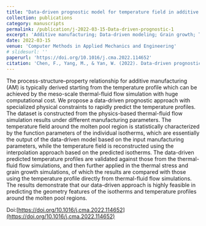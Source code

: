 ```yaml
---
title: "Data-driven prognostic model for temperature field in additive manufacturing based on the high-fidelity thermal-fluid flow simulation"
collection: publications
category: manuscripts
permalink: /publication/j-2022-03-15-Data-driven-prognostic-1
excerpt: 'Additive manufacturing; Data-driven modeling; Grain growth; Thermal stress; Temperature field; Thermal-fluid flow'
date: 2022-03-15
venue: 'Computer Methods in Applied Mechanics and Engineering'
# slidesurl: ''
paperurl: 'https://doi.org/10.1016/j.cma.2022.114652'
citation: 'Chen, F., Yang, M., & Yan, W. (2022). Data-driven prognostic model for temperature field in additive manufacturing based on the high-fidelity thermal-fluid flow simulation. Computer Methods in Applied Mechanics and Engineering, 392, 114652.'
---
```


The process-structure–property relationship for additive manufacturing (AM) is typically derived starting from the temperature profile which can be achieved by the meso-scale thermal-fluid flow simulation with huge computational cost. We propose a data-driven prognostic approach with specialized physical constraints to rapidly predict the temperature profiles. The dataset is constructed from the physics-based thermal-fluid flow simulation results under different manufacturing parameters. The temperature field around the molten pool region is statistically characterized by the function parameters of the individual isotherms, which are essentially the output of the data-driven model based on the input manufacturing parameters, while the temperature field is reconstructed using the interpolation approach based on the predicted isotherms. The data-driven predicted temperature profiles are validated against those from the thermal-fluid flow simulations, and then further applied in the thermal stress and grain growth simulations, of which the results are compared with those using the temperature profile directly from thermal-fluid flow simulations. The results demonstrate that our data-driven approach is highly feasible in predicting the geometry features of the isotherms and temperature profiles around the molten pool regions.

Doi:[https://doi.org/10.1016/j.cma.2022.114652](https://doi.org/10.1016/j.cma.2022.114652)
